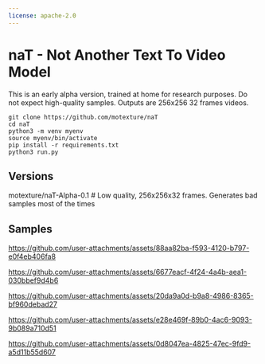 ```yaml
---
license: apache-2.0
---
```

# naT - Not Another Text To Video Model

This is an early alpha version, trained at home for research purposes. Do not expect high-quality samples. Outputs are 256x256 32 frames videos.

```
git clone https://github.com/motexture/naT
cd naT
python3 -m venv myenv
source myenv/bin/activate
pip install -r requirements.txt
python3 run.py
```

## Versions

motexture/naT-Alpha-0.1 # Low quality, 256x256x32 frames. Generates bad samples most of the times

## Samples

https://github.com/user-attachments/assets/88aa82ba-f593-4120-b797-e0f4eb406fa8

https://github.com/user-attachments/assets/6677eacf-4f24-4a4b-aea1-030bbef9d4b6

https://github.com/user-attachments/assets/20da9a0d-b9a8-4986-8365-bf960debad27

https://github.com/user-attachments/assets/e28e469f-89b0-4ac6-9093-9b089a710d51

https://github.com/user-attachments/assets/0d8047ea-4825-47ec-9fd9-a5d11b55d607

